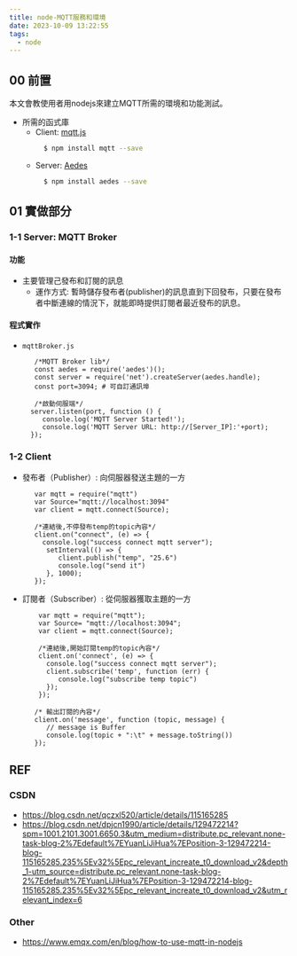 ```yaml
---
title: node-MQTT服務和環境
date: 2023-10-09 13:22:55
tags:
  - node
---
```


## 00 前置
本文會教使用者用nodejs來建立MQTT所需的環境和功能測試。

- 所需的函式庫
  * Client: [mqtt.js](https://www.npmjs.com/package/mqtt)
    ```bash
      $ npm install mqtt --save
    ```
  * Server: [Aedes](https://www.npmjs.com/package/aedes)
    ```bash
      $ npm install aedes --save
    ```
<!--more-->

## 01 實做部分
### 1-1 Server: MQTT Broker

#### 功能 
- 主要管理己發布和訂閱的訊息
  * 運作方式: 暫時儲存發布者(publisher)的訊息直到下回發布，只要在發布者中斷連線的情況下，就能即時提供訂閱者最近發布的訊息。

#### 程式實作
- `mqttBroker.js`
  ```javascript=
     /*MQTT Broker lib*/
     const aedes = require('aedes')();
     const server = require('net').createServer(aedes.handle);
     const port=3094; # 可自訂通訊埠 

     /*啟動伺服端*/
    server.listen(port, function () {
       console.log('MQTT Server Started!');
       console.log('MQTT Server URL: http://[Server_IP]:'+port);
    });
  ```

### 1-2 Client
- 發布者（Publisher）: 向伺服器發送主題的一方 
  ```javascript=
     var mqtt = require("mqtt")
     var Source="mqtt://localhost:3094"
     var client = mqtt.connect(Source);

     /*連結後,不停發布temp的topic內容*/
     client.on("connect", (e) => {
       console.log("success connect mqtt server");
        setInterval(() => {
           client.publish("temp", "25.6")
           console.log("send it")
        }, 1000);
     });
  ```
- 訂閱者（Subscriber）: 從伺服器獲取主題的一方
  ```javascript=
      var mqtt = require("mqtt");
      var Source= "mqtt://localhost:3094";
      var client = mqtt.connect(Source);

      /*連結後,開始訂閱temp的topic內容*/
      client.on('connect', (e) => {
        console.log("success connect mqtt server");
        client.subscribe('temp', function (err) {
           console.log("subscribe temp topic")
        });
      });

     /* 輸出訂閱的內容*/
     client.on('message', function (topic, message) {
        // message is Buffer
        console.log(topic + ":\t" + message.toString())
     });
  ```

## REF
### CSDN
- https://blog.csdn.net/qczxl520/article/details/115165285
- https://blog.csdn.net/dpjcn1990/article/details/129472214?spm=1001.2101.3001.6650.3&utm_medium=distribute.pc_relevant.none-task-blog-2%7Edefault%7EYuanLiJiHua%7EPosition-3-129472214-blog-115165285.235%5Ev32%5Epc_relevant_increate_t0_download_v2&depth_1-utm_source=distribute.pc_relevant.none-task-blog-2%7Edefault%7EYuanLiJiHua%7EPosition-3-129472214-blog-115165285.235%5Ev32%5Epc_relevant_increate_t0_download_v2&utm_relevant_index=6

### Other
- https://www.emqx.com/en/blog/how-to-use-mqtt-in-nodejs